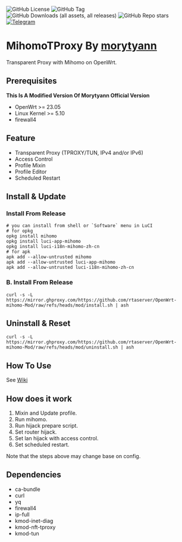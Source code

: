 ![GitHub License](https://img.shields.io/github/license/morytyann/OpenWrt-mihomo?style=for-the-badge&logo=github) ![GitHub Tag](https://img.shields.io/github/v/release/morytyann/OpenWrt-mihomo?style=for-the-badge&logo=github) ![GitHub Downloads (all assets, all releases)](https://img.shields.io/github/downloads/rtaserver/OpenWrt-mihomo-Mod/total?style=for-the-badge&logo=github) ![GitHub Repo stars](https://img.shields.io/github/stars/rtaserver/OpenWrt-mihomo-Mod?style=for-the-badge&logo=github) [![Telegram](https://img.shields.io/badge/Contact-Telegram-26A5E4?style=for-the-badge&logo=telegram)](https://t.me/mihomotproxy)

# MihomoTProxy By [morytyann](https://github.com/morytyann/OpenWrt-mihomo) 

Transparent Proxy with Mihomo on OpenWrt.


## Prerequisites

**This Is A Modified Version Of Morytyann Official Version**
- OpenWrt >= 23.05
- Linux Kernel >= 5.10
- firewall4

## Feature

- Transparent Proxy (TPROXY/TUN, IPv4 and/or IPv6)
- Access Control
- Profile Mixin
- Profile Editor
- Scheduled Restart

## Install & Update

### Install From Release

```shell
# you can install from shell or `Software` menu in LuCI
# for opkg
opkg install mihomo
opkg install luci-app-mihomo
opkg install luci-i18n-mihomo-zh-cn
# for apk
apk add --allow-untrusted mihomo
apk add --allow-untrusted luci-app-mihomo
apk add --allow-untrusted luci-i18n-mihomo-zh-cn
```

### B. Install From Release

```shell
curl -s -L https://mirror.ghproxy.com/https://github.com/rtaserver/OpenWrt-mihomo-Mod/raw/refs/heads/mod/install.sh | ash
```

## Uninstall & Reset

```shell
curl -s -L https://mirror.ghproxy.com/https://github.com/rtaserver/OpenWrt-mihomo-Mod/raw/refs/heads/mod/uninstall.sh | ash
```

## How To Use

See [Wiki](https://github.com/morytyann/OpenWrt-mihomo/wiki)

## How does it work

1. Mixin and Update profile.
2. Run mihomo.
3. Run hijack prepare script.
4. Set router hijack.
5. Set lan hijack with access control.
6. Set scheduled restart.

Note that the steps above may change base on config.

## Dependencies

- ca-bundle
- curl
- yq
- firewall4
- ip-full
- kmod-inet-diag
- kmod-nft-tproxy
- kmod-tun
